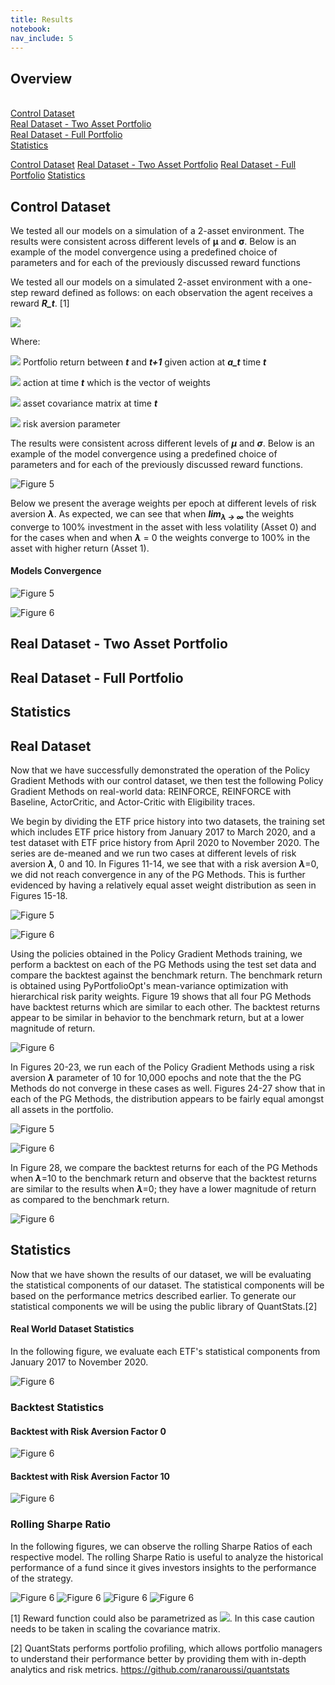 ```yaml
---
title: Results
notebook:
nav_include: 5
---
```


## Overview
<br /> <a href="https://github.com/nikatpatel/epsilon-greedy-quants/blob/main/website/results.md#control-dataset"> Control Dataset </a>
<br /> <a href="https://github.com/nikatpatel/epsilon-greedy-quants/blob/main/website/results.md#real-dataset---two-asset-portfolio"> Real Dataset - Two Asset Portfolio </a>
<br /> <a href="https://github.com/nikatpatel/epsilon-greedy-quants/blob/main/website/results.md#real-dataset---full-portfolio"> Real Dataset - Full Portfolio </a>
<br /> <a href="https://github.com/nikatpatel/epsilon-greedy-quants/blob/main/website/results.md#statistics"> Statistics </a>

[Control Dataset](#control-dataset)
[Real Dataset - Two Asset Portfolio](#real-dataset---two-asset-portfolio)
[Real Dataset - Full Portfolio](#real-dataset---full-portfolio)
[Statistics](#statistics)


## Control Dataset

We tested all our models on a simulation of a 2-asset environment. The results were consistent across different levels of **μ** and **σ**. Below is an example of the model convergence using a predefined choice of parameters and for each of the previously discussed reward functions 

We tested all our models on a simulated 2-asset environment with a one-step reward defined as follows: on each observation the agent receives a reward ***R_t***. [1]

<img src="https://render.githubusercontent.com/render/math?math=R_t =  \Delta\Pi_t -\lambda a_t^T\Sigma a_t">

Where:

<img src="https://render.githubusercontent.com/render/math?math=\Delta\Pi_t="> Portfolio return between ***t*** and ***t+1*** given action at ***a_t*** time ***t***

<img src="https://render.githubusercontent.com/render/math?math=a_t="> action at time ***t*** which is the vector of weights

<img src="https://render.githubusercontent.com/render/math?math=\Sigma="> asset covariance matrix at time ***t***

<img src="https://render.githubusercontent.com/render/math?math=\lambda="> risk aversion parameter

The results were consistent across different levels of ***μ*** and ***σ***. Below is an example of the model convergence using a predefined choice of parameters and for each of the previously discussed reward functions.

![Figure 5](https://raw.githubusercontent.com/nikatpatel/epsilon-greedy-quants/main/_assets/model_convergence_reward_functions.png "model_convergence_reward_functions")


Below we present the average weights per epoch at different levels of risk aversion ***λ***. As expected, we can see that when ***lim<sub>*λ* → ∞</sub>*** the weights converge to 100% investment in the asset with less volatility (Asset 0) and for the cases when and when ***λ*** = 0 the weights converge to 100% in the asset with higher return (Asset 1).


#### Models Convergence

![Figure 5](https://raw.githubusercontent.com/nikatpatel/epsilon-greedy-quants/main/_assets/model_convergence_1_new.png)

![Figure 6](https://raw.githubusercontent.com/nikatpatel/epsilon-greedy-quants/main/_assets/model_convergence_2_new.png)



## Real Dataset - Two Asset Portfolio
## Real Dataset - Full Portfolio
## Statistics





## Real Dataset

Now that we have successfully demonstrated the operation of the Policy Gradient Methods with our control dataset, we then test the following Policy Gradient Methods on real-world data: REINFORCE, REINFORCE with Baseline, ActorCritic, and Actor-Critic with Eligibility traces.

We begin by dividing the ETF price history into two datasets, the training set which includes ETF price history from January 2017 to March 2020, and a test dataset with ETF price history from April 2020 to November 2020. The series are de-meaned and we run two cases at different levels of risk aversion ***λ***, 0 and 10. In Figures 11-14, we see that with a risk aversion ***λ***=0, we did not reach convergence in any of the PG Methods. This is further evidenced by having a relatively equal asset weight distribution as seen in Figures 15-18. 

![Figure 5](https://raw.githubusercontent.com/nikatpatel/epsilon-greedy-quants/main/_assets/rewards_11_12.png)

![Figure 6](https://raw.githubusercontent.com/nikatpatel/epsilon-greedy-quants/main/_assets/figures_13_18.png)

Using the policies obtained in the Policy Gradient Methods training, we perform a backtest on each of the PG Methods using the test set data and compare the backtest against the benchmark return.  The benchmark return is obtained using PyPortfolioOpt's mean-variance optimization with hierarchical risk parity weights.  Figure 19 shows that all four PG Methods have backtest returns which are similar to each other.  The backtest returns appear to be similar in behavior to the benchmark return, but at a lower magnitude of return.

![Figure 6](https://raw.githubusercontent.com/nikatpatel/epsilon-greedy-quants/main/_assets/risk_aversion_0.png)

In Figures 20-23, we run each of the Policy Gradient Methods using a risk aversion ***λ*** parameter of 10 for 10,000 epochs and note that the the PG Methods do not converge in these cases as well. Figures 24-27 show that in each of the PG Methods, the distribution appears to be fairly equal amongst all assets in the portfolio.

![Figure 5](https://raw.githubusercontent.com/nikatpatel/epsilon-greedy-quants/main/_assets/figures_20_25.png)

![Figure 6](https://raw.githubusercontent.com/nikatpatel/epsilon-greedy-quants/main/_assets/figures_26_27.png)

In Figure 28, we compare the backtest returns for each of the PG Methods when ***λ***=10 to the benchmark return and observe that the backtest returns are similar to the results when ***λ***=0; they have a lower magnitude of return as compared to the benchmark return. 

![Figure 6](https://raw.githubusercontent.com/nikatpatel/epsilon-greedy-quants/main/_assets/risk_aversion_10.png)


## Statistics

Now that we have shown the results of our dataset, we will be evaluating the statistical components of our dataset. The statistical components will be based on the performance metrics described earlier. To generate our statistical components we will be using the public library of QuantStats.[2]


#### Real World Dataset Statistics
In the following figure, we evaluate each ETF's statistical components from January 2017 to November 2020. 

![Figure 6](https://raw.githubusercontent.com/nikatpatel/epsilon-greedy-quants/main/_assets/Real_Dataset_Statistics.png)

### Backtest Statistics

#### Backtest with Risk Aversion Factor 0
![Figure 6](https://raw.githubusercontent.com/nikatpatel/epsilon-greedy-quants/main/_assets/BackTest_RiskAversion0_Statistics.png)

#### Backtest with Risk Aversion Factor 10
![Figure 6](https://raw.githubusercontent.com/nikatpatel/epsilon-greedy-quants/main/_assets/BackTest_RiskAversion1000_Statistics.png)

### Rolling Sharpe Ratio

In the following figures, we can observe the rolling Sharpe Ratios of each respective model. The rolling Sharpe Ratio is useful to analyze the historical performance of a fund since it gives investors insights to the performance of the strategy.

![Figure 6](https://raw.githubusercontent.com/nikatpatel/epsilon-greedy-quants/main/_assets/rolling_sharpe_reinforce.png)
![Figure 6](https://raw.githubusercontent.com/nikatpatel/epsilon-greedy-quants/main/_assets/rolling_sharpe_reinforce_baseline.png)
![Figure 6](https://raw.githubusercontent.com/nikatpatel/epsilon-greedy-quants/main/_assets/rolling_sharpe_ac_no_trace.png)
![Figure 6](https://raw.githubusercontent.com/nikatpatel/epsilon-greedy-quants/main/_assets/rolling_sharpe_ac_trace.png)










[1] Reward function could also be parametrized as <img src="https://render.githubusercontent.com/render/math?math=R_t = \lambda\Delta\Pi_t -(1-\lambda) a_t^T\Sigma a_t">. In this case caution needs to be taken in scaling the covariance matrix.

[2] QuantStats performs portfolio profiling, which allows portfolio managers to understand their performance better by providing them with in-depth analytics and risk metrics. <https://github.com/ranaroussi/quantstats>
